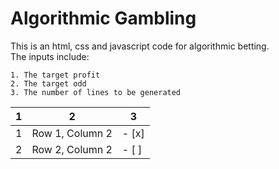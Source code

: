 # Algorithmic Gambling
This is an html, css and javascript code for algorithmic betting.  
The inputs include:
```
1. The target profit
2. The target odd
3. The number of lines to be generated
```
| 1 | 2 | 3 |
|----------|----------|----------|
| 1 | Row 1, Column 2 | - [x] |
| 2 | Row 2, Column 2 | - [ ] |
